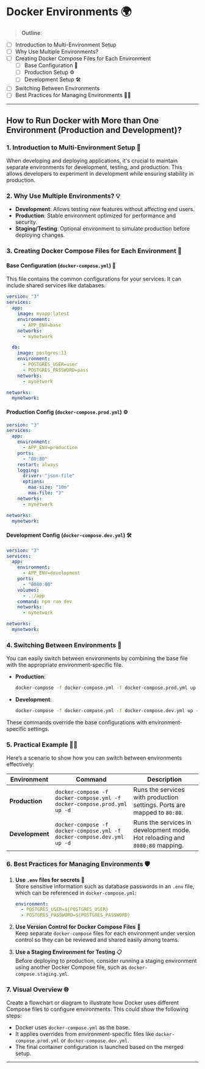 # Docker Environments 🌍

> **Outline**:

- [ ] Introduction to Multi-Environment Setup
- [ ] Why Use Multiple Environments?
- [ ] Creating Docker Compose Files for Each Environment
  - [ ] Base Configuration 📝
  - [ ] Production Setup ⚙️
  - [ ] Development Setup 🛠️
- [ ] Switching Between Environments
- [ ] Best Practices for Managing Environments 🧑‍💻

---

## How to Run Docker with More than One Environment (Production and Development)?

### 1. Introduction to Multi-Environment Setup 🌟

When developing and deploying applications, it's crucial to maintain separate environments for development, testing, and production. This allows developers to experiment in development while ensuring stability in production.

### 2. Why Use Multiple Environments? 💡

- **Development**: Allows testing new features without affecting end users.
- **Production**: Stable environment optimized for performance and security.
- **Staging/Testing**: Optional environment to simulate production before deploying changes.

### 3. Creating Docker Compose Files for Each Environment 📂

#### Base Configuration (`docker-compose.yml`) 📄

This file contains the common configurations for your services. It can include shared services like databases.

```yaml
version: "3"
services:
  app:
    image: myapp:latest
    environment:
      - APP_ENV=base
    networks:
      - mynetwork

  db:
    image: postgres:13
    environment:
      - POSTGRES_USER=user
      - POSTGRES_PASSWORD=pass
    networks:
      - mynetwork

networks:
  mynetwork:
```

#### Production Config (`docker-compose.prod.yml`) ⚙️

```yaml
version: "3"
services:
  app:
    environment:
      - APP_ENV=production
    ports:
      - "80:80"
    restart: always
    logging:
      driver: "json-file"
      options:
        max-size: "10m"
        max-file: "3"
    networks:
      - mynetwork

networks:
  mynetwork:
```

#### Development Config (`docker-compose.dev.yml`) 🛠️

```yaml
version: "3"
services:
  app:
    environment:
      - APP_ENV=development
    ports:
      - "8080:80"
    volumes:
      - .:/app
    command: npm run dev
    networks:
      - mynetwork

networks:
  mynetwork:
```

### 4. Switching Between Environments 🔀

You can easily switch between environments by combining the base file with the appropriate environment-specific file.

- **Production**:

  ```bash
  docker-compose -f docker-compose.yml -f docker-compose.prod.yml up -d
  ```

- **Development**:
  ```bash
  docker-compose -f docker-compose.yml -f docker-compose.dev.yml up -d
  ```

These commands override the base configurations with environment-specific settings.

### 5. Practical Example 🧑‍💻

Here’s a scenario to show how you can switch between environments effectively:

| Environment     | Command                                                                 | Description                                                                 |
| --------------- | ----------------------------------------------------------------------- | --------------------------------------------------------------------------- |
| **Production**  | `docker-compose -f docker-compose.yml -f docker-compose.prod.yml up -d` | Runs the services with production settings. Ports are mapped to `80:80`.    |
| **Development** | `docker-compose -f docker-compose.yml -f docker-compose.dev.yml up -d`  | Runs the services in development mode. Hot reloading and `8080:80` mapping. |

### 6. Best Practices for Managing Environments 🛡️

1. **Use `.env` files for secrets** 🔑  
   Store sensitive information such as database passwords in an `.env` file, which can be referenced in `docker-compose.yml`:

   ```yaml
   environment:
     - POSTGRES_USER=${POSTGRES_USER}
     - POSTGRES_PASSWORD=${POSTGRES_PASSWORD}
   ```

2. **Use Version Control for Docker Compose Files** 📂  
   Keep separate `docker-compose` files for each environment under version control so they can be reviewed and shared easily among teams.

3. **Use a Staging Environment for Testing** 📋  
   Before deploying to production, consider running a staging environment using another Docker Compose file, such as `docker-compose.staging.yml`.

### 7. Visual Overview 🌐

Create a flowchart or diagram to illustrate how Docker uses different Compose files to configure environments. This could show the following steps:

- Docker uses `docker-compose.yml` as the base.
- It applies overrides from environment-specific files like `docker-compose.prod.yml` or `docker-compose.dev.yml`.
- The final container configuration is launched based on the merged setup.

---
